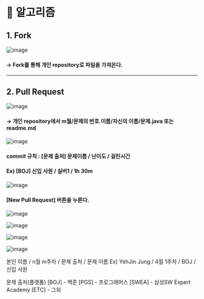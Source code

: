 # 📌 알고리즘

## 1. Fork
![image](https://user-images.githubusercontent.com/81174840/232497886-0f139681-189d-432e-bd6d-528d1eabf31e.png)
#### → Fork를 통해 개인 repository로 파일을 가져온다.

***

## 2. Pull Request

![image](https://user-images.githubusercontent.com/81174840/232507340-b985f9d0-e94a-4d77-a8ca-45380d43621b.png)
#### → 개인 repository에서 m월/문제의 번호.이름/자신의 이름/문제.java 또는 readme.md

![image](https://user-images.githubusercontent.com/81174840/232508131-a40c7324-f633-4312-b2d7-bac99626507f.png)
#### commit 규칙 : [문제 출처] 문제이름 / 난이도 / 걸린시간
#### Ex) [BOJ] 신입 사원 / 실버1 / 1h 30m

![image](https://user-images.githubusercontent.com/81174840/232509160-69721b98-1473-4e54-8d5b-463a3c12bd64.png)
#### [New Pull Request] 버튼을 누른다.



![image](https://user-images.githubusercontent.com/81174840/232492654-ed0a1426-03ff-4b33-be58-380a3124faa7.png)

![image](https://user-images.githubusercontent.com/81174840/232492855-4f776539-7a63-47be-a398-b2c201d86dc2.png)

![image](https://user-images.githubusercontent.com/81174840/232492978-586196d5-6eac-45d7-9d51-d881cb7ed9ff.png)

![image](https://user-images.githubusercontent.com/81174840/232494660-cd26d67b-109e-4420-b0d2-b71a14e5440a.png)

본인 이름 / n월 m주차 / 문제 출처 / 문제 이름
Ex) YehJin Jung / 4월 1주차 / BOJ / 신입 사원

문제 출처(플랫폼)
[BOJ] - 백준
[PGS] - 프로그래머스
[SWEA] - 삼성SW Expert Academy
[ETC] - 그외
 
